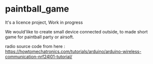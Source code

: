 # paintball_game

It's a licence project, Work in progress

We would'like to create small device connected outside, to made short game for paintball party or airsoft.


radio source code from here : 
    https://howtomechatronics.com/tutorials/arduino/arduino-wireless-communication-nrf24l01-tutorial/
